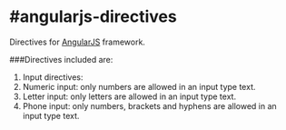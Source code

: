 #angularjs-directives
====================

Directives for [AngularJS](https://angularjs.org/) framework.

###Directives included are:
1. Input directives:
  1. Numeric input: only numbers are allowed in an input type text.
  2. Letter input: only letters are allowed in an input type text.
  3. Phone input: only numbers, brackets and hyphens are allowed in an input type text.

